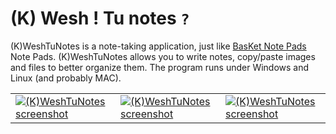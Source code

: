 # (K) Wesh ! Tu notes `?` #

(K)WeshTuNotes is a note-taking application, just like [BasKet Note Pads](http://basket.kde.org/) Note Pads. (K)WeshTuNotes allows you to write notes, copy/paste images and files to better organize them. The program runs under Windows and Linux (and probably MAC).

<table><tr><td><a href='http://en.zimagez.com/zimage/screenshot002112.php' title='(K)WeshTuNotes screenshot'><img src='http://en.zimagez.com/miniature/screenshot002112.png' alt='(K)WeshTuNotes screenshot' /></a>
</td><td><a href='http://en.zimagez.com/zimage/screenshot001173.php' title='(K)WeshTuNotes screenshot'><img src='http://en.zimagez.com/miniature/screenshot001173.png' alt='(K)WeshTuNotes screenshot' /></a></td><td><a href='http://en.zimagez.com/zimage/screenshot00384.php' title='(K)WeshTuNotes screenshot'><img src='http://en.zimagez.com/miniature/screenshot00384.png' alt='(K)WeshTuNotes screenshot' /></a></td></tr></table>
